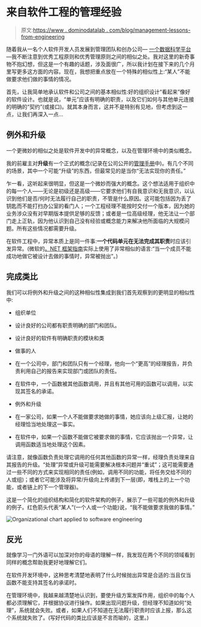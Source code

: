 # 来自软件工程的管理经验

> 原文:[https://www . dominodatalab . com/blog/management-lessons-from-engineering](https://www.dominodatalab.com/blog/management-lessons-from-engineering)

随着我从一名个人软件开发人员发展到管理团队和创办公司— [一个数据科学平台](https://www.dominodatalab.com?utm_source=blog&utm_medium=post&utm_campaign=management-lessons-from-engineering)—我不断注意到优秀工程原则和优秀管理原则之间的相似之处。我对这里的新奇事物不抱幻想，但这是一个有趣的话题，涉及面很广，所以我计划在接下来的几个月里写更多这方面的内容。现在，我想把重点放在一个特殊的相似性上:“某人”不能做要求他们做的事情的情况。

首先，让我简单地承认软件和公司之间的基本相似性:好的组织设计“看起来”像好的软件设计。也就是说，“单元”应该有明确的职责，以及它们如何与其他单元连接的明确的“契约”(或接口)。就其本身而言，这并不是特别有见地，但考虑到这一点，让我们再深入一点...

## 例外和升级

一个更微妙的相似之处是软件开发中的异常概念，以及在管理环境中的类似概念。

我的前雇主对**升级**有一个正式的概念(记录在公司公开的[管理手册](http://www.bwater.com/Uploads/FileManager/Principles/Bridgewater-Associates-Ray-Dalio-Principles.pdf)中)。有几个不同的场景，其中一个可能“升级”的东西，但最常见的是当你“无法实现你的责任。”

乍一看，这听起来很明显，但这是一个微妙而强大的概念。这个想法适用于组织中的每一个人——无论是初级还是高级——它要求他们有自我意识和无我意识，以认识到他们是否/何时无法履行自己的职责，不管是什么原因。这可能包括因为丢了钥匙而不能打扫办公室的看门人；一个工程经理不能按时交付一个版本，因为她的业务涉众没有对早期版本提供足够的反馈；或者是一位高级经理，他无法让一个部门走上正轨，因为他认识到自己没有经验或概念能力来解决他所面临的大规模问题。所有这些情况都需要升级。

在软件工程中，异常本质上是同一件事:**一个代码单元在无法完成其职责**时应该引发异常。(微软的[。NET 框架指南](http://msdn.microsoft.com/en-us/library/vstudio/ms229030.aspx)实际上使用了非常相似的语言:“当一个成员不能成功地做它被设计去做的事情时，异常被抛出”。)

## 完成类比

我们可以将例外和升级之间的这种相似性集成到我们首先观察到的更明显的相似性中:

*   组织单位
*   设计良好的公司都有职责明确的部门和团队。

*   设计良好的软件有明确职责的模块和类

*   做事的人

*   在一个公司中，部门和团队只有一个经理，他向一个“更高”的经理报告，并负责利用自己的报告来实现部门或团队的责任。

*   在软件中，一个函数被其他函数调用，并且有其他可用的函数可以调用，以实现其签名的承诺。

*   例外和升级

*   在一家公司，如果一个人不能做要求她做的事情，她应该向上级汇报，让她的经理恰当地处理这一事实。

*   在软件中，如果一个函数不能做它被要求做的事情，它应该抛出一个异常，让调用函数适当地处理这个因素。

请注意，就像函数负责处理它调用的任何其他函数的异常一样，经理负责处理来自其报告的升级。“处理”异常或升级可能需要解决根本问题并“重试”；这可能需要通过一些不同的方式来实现相同的责任(例如，调用不同的功能，将任务交给不同的人或组)；或者它可能涉及将异常/升级向上传递到下一层(即，堆栈上的上一个功能，或者链上的下一个管理器)。

这是一个简化的组织结构和简化的软件架构的例子，展示了一些可能的例外和升级的例子。红色箭头代表“某人”(一个人或一个功能)说，“我不能做要求我做的事情。”

![Organizational chart applied to software engineering](../Images/6e4d007b9c62e75ef8324ba64599cab1.png)

## 反光

就像学习一门外语可以加深对你的母语的理解一样，我发现在两个不同的领域看到同样的概念帮助我更好地理解它们。

在软件开发环境中，这种思考清楚地表明了什么时候抛出异常是合适的:当且仅当函数不能支持其签名的承诺时。

在管理环境中，我越来越清楚地认识到，要使升级方案发挥作用，组织中的每个人都必须理解它，并根据协议进行操作。如果出现问题升级，但经理不知道如何“处理”，系统就会失败。或者，如果人们不知道在无法履行职责时应该上报，那么这个系统就失败了。(写好代码的类比应该是不言而喻的，这里。)